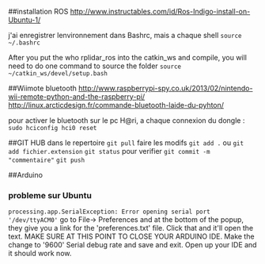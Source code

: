##installation ROS
<http://www.instructables.com/id/Ros-Indigo-install-on-Ubuntu-1/>

j'ai enregistrer lenvironnement dans Bashrc, mais a chaque shell
`source ~/.bashrc`

After you put the who rplidar_ros into the catkin_ws and compile, you will need to do one command to source the folder
`source ~/catkin_ws/devel/setup.bash`



##Wiimote bluetooth
<http://www.raspberrypi-spy.co.uk/2013/02/nintendo-wii-remote-python-and-the-raspberry-pi/>
<http://linux.arcticdesign.fr/commande-bluetooth-laide-du-pyhton/>

pour activer le bluetooth sur le pc H@ri, a chaque connexion du dongle :
`sudo hciconfig hci0 reset`


##GIT HUB 
dans le repertoire
`git pull`
faire les modifs
`git add .` ou `git add fichier.extension`
`git status` pour verifier
`git commit -m "commentaire"`
`git push`


##Arduino
### probleme sur Ubuntu
`processing.app.SerialException: Error opening serial port '/dev/ttyACM0'`
go to File-> Preferences and at the bottom of the popup, they give you a link for the 'preferences.txt' file. Click that and it'll open the text. MAKE SURE AT THIS POINT TO CLOSE YOUR ARDUINO IDE. Make the change to '9600' Serial debug rate and save and exit. Open up your IDE and it should work now. 